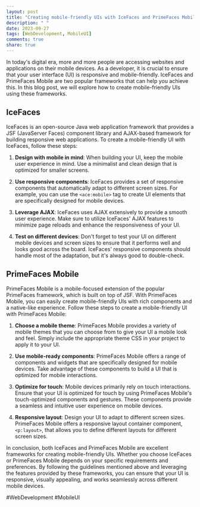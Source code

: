 ```yaml
---
layout: post
title: "Creating mobile-friendly UIs with IceFaces and PrimeFaces Mobile"
description: " "
date: 2023-09-27
tags: [WebDevelopment, MobileUI]
comments: true
share: true
---
```


In today's digital era, more and more people are accessing websites and applications on their mobile devices. As a developer, it is crucial to ensure that your user interface (UI) is responsive and mobile-friendly. IceFaces and PrimeFaces Mobile are two popular frameworks that can help you achieve this. In this blog post, we will explore how to create mobile-friendly UIs using these frameworks.

## IceFaces

IceFaces is an open-source Java web application framework that provides a JSF (JavaServer Faces) component library and AJAX-based framework for building responsive web applications. To create a mobile-friendly UI with IceFaces, follow these steps:

1. **Design with mobile in mind**: When building your UI, keep the mobile user experience in mind. Use a minimalist and clean design that is optimized for smaller screens.

2. **Use responsive components**: IceFaces provides a set of responsive components that automatically adapt to different screen sizes. For example, you can use the `<ace:mobile>` tag to create UI elements that are specifically designed for mobile devices.

3. **Leverage AJAX**: IceFaces uses AJAX extensively to provide a smooth user experience. Make sure to utilize IceFaces' AJAX features to minimize page reloads and enhance the responsiveness of your UI.

4. **Test on different devices**: Don't forget to test your UI on different mobile devices and screen sizes to ensure that it performs well and looks good across the board. IceFaces' responsive components should handle most of the adaptation, but it's always good to double-check.

## PrimeFaces Mobile

PrimeFaces Mobile is a mobile-focused extension of the popular PrimeFaces framework, which is built on top of JSF. With PrimeFaces Mobile, you can easily create mobile-friendly UIs with rich components and a native-like experience. Follow these steps to create a mobile-friendly UI with PrimeFaces Mobile:

1. **Choose a mobile theme**: PrimeFaces Mobile provides a variety of mobile themes that you can choose from to give your UI a mobile look and feel. Simply include the appropriate theme CSS in your project to apply it to your UI.

2. **Use mobile-ready components**: PrimeFaces Mobile offers a range of components and widgets that are specifically designed for mobile devices. Take advantage of these components to build a UI that is optimized for mobile interactions.

3. **Optimize for touch**: Mobile devices primarily rely on touch interactions. Ensure that your UI is optimized for touch by using PrimeFaces Mobile's touch-optimized components and gestures. These components provide a seamless and intuitive user experience on mobile devices.

4. **Responsive layout**: Design your UI to adapt to different screen sizes. PrimeFaces Mobile offers a responsive layout container component, `<p:layout>`, that allows you to define different layouts for different screen sizes.

In conclusion, both IceFaces and PrimeFaces Mobile are excellent frameworks for creating mobile-friendly UIs. Whether you choose IceFaces or PrimeFaces Mobile depends on your specific requirements and preferences. By following the guidelines mentioned above and leveraging the features provided by these frameworks, you can ensure that your UI is responsive, visually appealing, and works seamlessly across different mobile devices.

#WebDevelopment #MobileUI